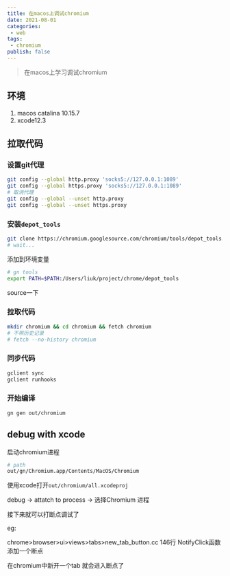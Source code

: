 ```yaml
---
title: 在macos上调试chromium
date: 2021-08-01
categories:
 - web
tags:
 - chromium
publish: false
---
```


>在macos上学习调试chromium

## 环境

1. macos catalina 10.15.7
2. xcode12.3

## 拉取代码

### 设置git代理

```sh
git config --global http.proxy 'socks5://127.0.0.1:1089'
git config --global https.proxy 'socks5://127.0.0.1:1089'
# 取消代理
git config --global --unset http.proxy
git config --global --unset https.proxy
```

### 安装`depot_tools`

```sh
git clone https://chromium.googlesource.com/chromium/tools/depot_tools.git
# wait...
```

添加到环境变量

```sh
# gn tools
export PATH=$PATH:/Users/liuk/project/chrome/depot_tools
```

source一下

### 拉取代码

```sh
mkdir chromium && cd chromium && fetch chromium
# 不带历史记录
# fetch --no-history chromium
```

### 同步代码

```sh
gclient sync
gclient runhooks
```

### 开始编译

```sh
gn gen out/chromium
```

## debug with xcode

启动chromium进程

```sh
# path
out/gn/Chromium.app/Contents/MacOS/Chromium
```

使用xcode打开`out/chromium/all.xcodeproj`

debug -> attatch to process -> 选择Chromium 进程

接下来就可以打断点调试了

eg:

chrome>browser>ui>views>tabs>new_tab_button.cc 146行 NotifyClick函数 添加一个断点

在chromium中新开一个tab 就会进入断点了